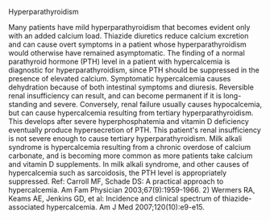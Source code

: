 Hyperparathyroidism

Many patients have mild hyperparathyroidism that becomes evident only with an added calcium load.  Thiazide diuretics reduce calcium excretion and can cause overt symptoms in a patient whose hyperparathyroidism would otherwise have remained asymptomatic.  The finding of a normal parathyroid hormone (PTH) level in a patient with hypercalcemia is diagnostic for hyperparathyroidism, since PTH should be suppressed in the presence of elevated calcium.  Symptomatic hypercalcemia causes dehydration because of both intestinal symptoms and diuresis.  Reversible renal insufficiency can result, and can become permanent if it is long-standing and severe. Conversely, renal failure usually causes hypocalcemia, but can cause hypercalcemia resulting from tertiary hyperparathyroidism.  This develops after severe hyperphosphatemia and vitamin D deficiency eventually produce hypersecretion of PTH.  This patient's renal insufficiency is not severe enough to cause tertiary hyperparathyroidism.  Milk alkali syndrome is hypercalcemia resulting from a chronic overdose of calcium carbonate, and is becoming more common as more patients take calcium and vitamin D supplements.  In milk alkali syndrome, and other causes of hypercalcemia such as sarcoidosis, the PTH level is appropriately suppressed. Ref: Carroll MF, Schade DS: A practical approach to hypercalcemia. Am Fam Physician 2003;67(9):1959-1966.  2) Wermers RA, Keams AE, Jenkins GD, et al: Incidence and clinical spectrum of thiazide-associated hypercalcemia. Am J Med 2007;120(10):e9-e15.